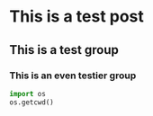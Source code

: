 # This is a test post

## This is a test group

### This is an even testier group

```python
import os
os.getcwd()
```

